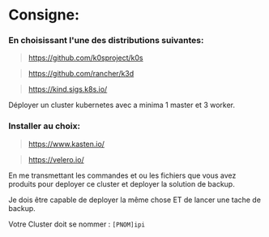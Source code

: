 # Consigne:

### En choisissant l'une des distributions suivantes:

> https://github.com/k0sproject/k0s

> https://github.com/rancher/k3d

> https://kind.sigs.k8s.io/

 Déployer un cluster kubernetes avec a minima 1 master et 3 worker.

### Installer au choix:

> https://www.kasten.io/

> https://velero.io/

En me transmettant les commandes et ou les fichiers que vous avez produits pour deployer ce cluster et deployer la solution de backup.

Je dois être capable de deployer la même chose ET de lancer une tache de backup.

Votre Cluster doit se nommer : 
```[PNOM]ipi```
